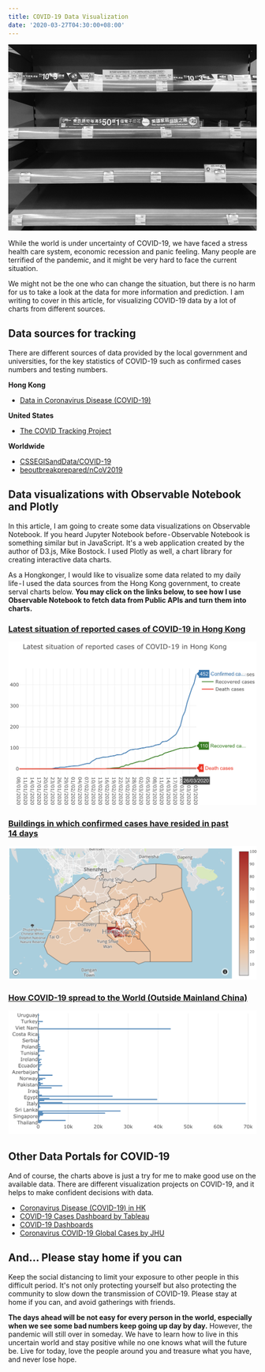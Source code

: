 ```yaml
---
title: COVID-19 Data Visualization
date: '2020-03-27T04:30:00+08:00'
---
```


![Panic-buying in Hong Kong, Feb 2020](./photo1.jpg)

While the world is under uncertainty of COVID-19, we have faced a stress health care system, economic recession and panic feeling. Many people are terrified of the pandemic, and it might be very hard to face the current situation. 

We might not be the one who can change the situation, but there is no harm for us to take a look at the data for more information and prediction. I am writing to cover in this article, for visualizing COVID-19 data by a lot of charts from different sources.

## Data sources for tracking
There are different sources of data provided by the local government and universities, for the key statistics of COVID-19 such as confirmed cases numbers and testing numbers.

**Hong Kong**
* [Data in Coronavirus Disease (COVID-19)](https://data.gov.hk/en-data/dataset/hk-dh-chpsebcddr-novel-infectious-agent)

**United States**
* [The COVID Tracking Project](https://covidtracking.com)

**Worldwide**
* [CSSEGISandData/COVID-19](https://github.com/CSSEGISandData/COVID-19)
* [beoutbreakprepared/nCoV2019](https://github.com/beoutbreakprepared/nCoV2019)

## Data visualizations with Observable Notebook and Plotly
In this article, I am going to create some data visualizations on Observable Notebook. If you heard Jupyter Notebook before - Observable Notebook is something similar but in JavaScript. It's a web application created by the author of D3.js, Mike Bostock. I used Plotly as well, a chart library for creating interactive data charts. 

As a Hongkonger, I would like to visualize some data related to my daily life - I used the data sources from the Hong Kong government, to create serval charts below. **You may click on the links below, to see how I use Observable Notebook to fetch data from Public APIs and turn them into charts.**

### [Latest situation of reported cases of COVID-19 in Hong Kong](https://observablehq.com/@andrewmmc/latest-situation-of-reported-cases-of-covid-19-in-hong-kong)
[![Source: Data.gov.hk on 26 Mar 2020](./chart1.png)](https://observablehq.com/@andrewmmc/latest-situation-of-reported-cases-of-covid-19-in-hong-kong)

### [Buildings in which confirmed cases have resided in past 14 days](https://observablehq.com/@andrewmmc/buildings-in-which-confirmed-cases-have-resided-in-past-14-d)
[![Source: Data.gov.hk on 26 Mar 2020](./chart2.png)](https://observablehq.com/@andrewmmc/buildings-in-which-confirmed-cases-have-resided-in-past-14-d)

### [How COVID-19 spread to the World (Outside Mainland China)](https://observablehq.com/@andrewmmc/how-covid-19-spreaded-to-the-world-outside-mainland-china)
[![Source: Data.gov.hk on 26 Mar 2020](./chart3.png)](https://observablehq.com/@andrewmmc/how-covid-19-spreaded-to-the-world-outside-mainland-china)

## Other Data Portals for COVID-19
And of course, the charts above is just a try for me to make good use on the available data. There are different visualization projects on COVID-19, and it helps to make confident decisions with data.

* [Coronavirus Disease (COVID-19) in HK](https://chp-dashboard.geodata.gov.hk/covid-19/en.html)
* [COVID-19 Cases Dashboard by Tableau](https://public.tableau.com/profile/covid.19.data.resource.hub#!/vizhome/COVID-19Cases_15840488375320/COVID-19Cases)
* [COVID-19 Dashboards](https://covid19dashboards.com/)
* [Coronavirus COVID-19 Global Cases by JHU](https://www.arcgis.com/apps/opsdashboard/index.html)

## And... Please stay home if you can
Keep the social distancing to limit your exposure to other people in this difficult period. It's not only protecting yourself but also protecting the community to slow down the transmission of COVID-19. Please stay at home if you can, and avoid gatherings with friends.

**The days ahead will be not easy for every person in the world, especially when we see some bad numbers keep going up day by day.** However, the pandemic will still over in someday. We have to learn how to live in this uncertain world and stay positive while no one knows what will the future be. Live for today, love the people around you and treasure what you have, and never lose hope.
